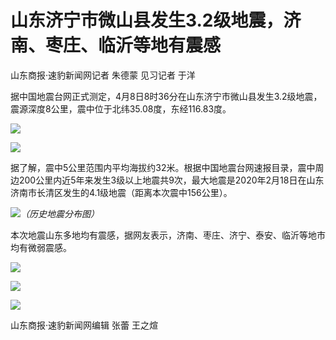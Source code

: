# 山东济宁市微山县发生3.2级地震，济南、枣庄、临沂等地有震感

山东商报·速豹新闻网记者 朱德蒙 见习记者 于洋

据中国地震台网正式测定，4月8日8时36分在山东济宁市微山县发生3.2级地震，震源深度8公里，震中位于北纬35.08度，东经116.83度。

![](https://inews.gtimg.com/news_bt/OzCv9nYcpSypquLjtIWOvpMH_mOF5uTE1-_WxrdcdJw4gAA/1000)

![](https://inews.gtimg.com/news_bt/OKpgWTpT82C5a3Ecki54ccF0S46Alve0Epftc1LZUVFwcAA/1000)

据了解，震中5公里范围内平均海拔约32米。根据中国地震台网速报目录，震中周边200公里内近5年来发生3级以上地震共9次，最大地震是2020年2月18日在山东济南市长清区发生的4.1级地震（距离本次震中156公里）。

![](https://inews.gtimg.com/news_bt/O29anFwock_xa_1DdeKibxwXd_7DdCEAELLbjKLSyJhxkAA/1000)_（历史地震分布图）_

本次地震山东多地均有震感，据网友表示，济南、枣庄、济宁、泰安、临沂等地市均有微弱震感。

![](https://inews.gtimg.com/news_bt/OoFKZNiX_xPeI5DuWLasv6BXAOJtV2Fka6f9oB6_oflH8AA/1000)

![](https://inews.gtimg.com/news_bt/OwGLZU8jlDLiQ1blNyLjc06flO6o-QiDEVAa_KGdX-2MMAA/1000)

![](https://inews.gtimg.com/news_bt/OcWaDllmc37esmtoETLDKodqsOPZOK_vHSH4KTizNkOzQAA/1000)

山东商报·速豹新闻网编辑 张蕾 王之煊

